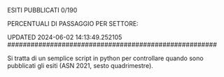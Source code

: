 ESITI PUBBLICATI 0/190 

PERCENTUALI DI PASSAGGIO PER SETTORE:

UPDATED 2024-06-02 14:13:49.252105
###################################################### 

Si tratta di un semplice script in python per controllare quando sono pubblicati gli esiti (ASN 2021, sesto quadrimestre).

